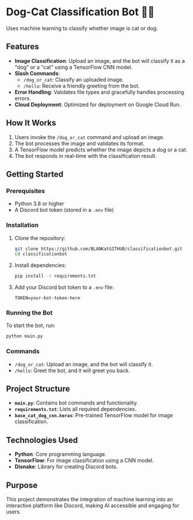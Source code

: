 
# Dog-Cat Classification Bot 🐶🐱

Uses machine learning to classify whether image is cat or dog.

## Features
- **Image Classification**: Upload an image, and the bot will classify it as a "dog" or a "cat" using a TensorFlow CNN model.
- **Slash Commands**:
  - `/dog_or_cat`: Classify an uploaded image.
  - `/hello`: Receive a friendly greeting from the bot.
- **Error Handling**: Validates file types and gracefully handles processing errors.
- **Cloud Deployment**: Optimized for deployment on Google Cloud Run.

## How It Works
1. Users invoke the `/dog_or_cat` command and upload an image.
2. The bot processes the image and validates its format.
3. A TensorFlow model predicts whether the image depicts a dog or a cat.
4. The bot responds in real-time with the classification result.

## Getting Started

### Prerequisites
- Python 3.8 or higher
- A Discord bot token (stored in a `.env` file)

### Installation
1. Clone the repository:
   ```bash
   git clone https://github.com/BLANKatGITHUB/classificationbot.git
   cd classificationbot
   ```
2. Install dependencies:
   ```bash
   pip install -r requirements.txt
   ```
3. Add your Discord bot token to a `.env` file:
   ```env
   TOKEN=your-bot-token-here
   ```

### Running the Bot
To start the bot, run:
```bash
python main.py
```

### Commands
- `/dog_or_cat`: Upload an image, and the bot will classify it.
- `/hello`: Greet the bot, and it will greet you back.

## Project Structure
- **`main.py`**: Contains bot commands and functionality.
- **`requirements.txt`**: Lists all required dependencies.
- **`base_cat_dog_cnn.keras`**: Pre-trained TensorFlow model for image classification.

## Technologies Used
- **Python**: Core programming language.
- **TensorFlow**: For image classification using a CNN model.
- **Disnake**: Library for creating Discord bots.

## Purpose
This project demonstrates the integration of machine learning into an interactive platform like Discord, making AI accessible and engaging for users.
